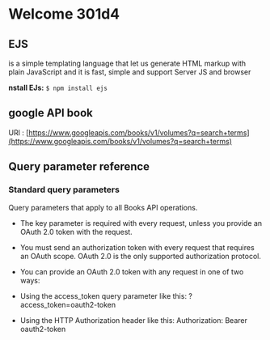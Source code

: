# Welcome 301d4

## EJS
is a simple templating language that let us generate HTML markup with plain JavaScript and it is fast, simple and support Server JS and browser 

**nstall EJs:**
```$ npm install ejs```


## google API book
URl : [https://www.googleapis.com/books/v1/volumes?q=search+terms](https://www.googleapis.com/books/v1/volumes?q=search+terms)

## Query parameter reference

### Standard query parameters
Query parameters that apply to all Books API operations.

* The key parameter is required with every request, unless you provide an OAuth 2.0 token with the request.

* You must send an authorization token with every request that requires an OAuth scope. OAuth 2.0 is the only supported authorization protocol.

* You can provide an OAuth 2.0 token with any request in one of two ways:

* Using the access_token query parameter like this: ?access_token=oauth2-token

* Using the HTTP Authorization header like this: Authorization: Bearer oauth2-token